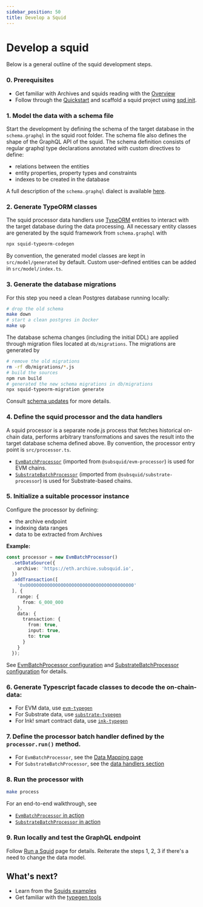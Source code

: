 ```yaml
---
sidebar_position: 50
title: Develop a Squid
---
```


# Develop a squid

Below is a general outline of the squid development steps. 

### 0. Prerequisites

- Get familiar with Archives and squids reading with the [Overview](/overview)
- Follow through the [Quickstart](/quickstart) and scaffold a squid project using [sqd init](/squid-cli/init).

### 1. Model the data with a schema file

Start the development by defining the schema of the target database in the `schema.graphql` in the squid root folder. The schema file also defines the shape of the GraphQL API of the squid. The schema definition consists of regular graphql type declarations annotated with custom directives to define:
- relations between the entities
- entity properties, property types and constraints 
- indexes to be created in the database

A full description of the `schema.graphql` dialect is available [here](/develop-a-squid/schema-file).

### 2. Generate TypeORM classes

The squid processor data handlers use [TypeORM](https://typeorm.io) entities
to interact with the target database during the data processing. All necessary entity classes are
generated by the squid framework from `schema.graphql` with 
```bash
npx squid-typeorm-codegen
```

By convention, the generated model classes are kept in `src/model/generated` by default. Custom user-defined entities can
be added in `src/model/index.ts`.

### 3. Generate the database migrations

For this step you need a clean Postgres database running locally:
```bash
# drop the old schema
make down
# start a clean postgres in Docker
make up
```

The database schema changes (including the initial DDL) are applied through migration files located at `db/migrations`. The migrations are generated by 
```bash
# remove the old migrations
rm -rf db/migrations/*.js
# build the sources
npm run build
# generated the new schema migrations in db/migrations
npx squid-typeorm-migration generate
```

Consult [schema updates](/develop-a-squid/schema-file/schema-updates) for more details.

### 4. Define the squid processor and the data handlers

A squid processor is a separate node.js process that fetches historical on-chain data, performs arbitrary transformations and saves the result into the target database schema defined above. By convention, the processor entry point is `src/processor.ts`.

- [`EvmBatchProcessor`](/develop-a-squid/evm-processor) (imported from `@subsquid/evm-processor`) is used for EVM chains.
- [`SubstrateBatchProcessor`](/develop-a-squid/substrate-processor) (imported from `@subsquid/substrate-processor`) is used for Substrate-based chains.



### 5. Initialize a suitable processor instance 
Configure the processor by defining:
- the archive endpoint
- indexing data ranges
- data to be extracted from Archives

**Example:**
```ts
const processor = new EvmBatchProcessor()
  .setDataSource({
    archive: 'https://eth.archive.subsquid.io',
  })
  .addTransaction([
    '0x0000000000000000000000000000000000000000'
  ], {
    range: {
      from: 6_000_000
    },
    data: {
      transaction: {
        from: true,
        input: true,
        to: true
      }
    }
  });
```

See [EvmBatchProcessor configuration](/develop-a-squid/evm-processor/configuration) and [SubstrateBatchProcessor configuration](/develop-a-squid/substrate-processor/configuration) for details.

### 6. Generate Typescript facade classes to decode the on-chain-data:
- For EVM data, use [`evm-typegen`](/typegen/squid-evm-typegen) 
- For Substrate data, use [`substrate-typegen`](/typegen/squid-evm-typegen)
- For Ink! smart contract data, use [`ink-typegen`](/typegen/squid-wasm-typegen)

### 7. Define the processor batch handler defined by the `processor.run()` method. 
- For `EvmBatchProcessor`, see the [Data Mapping page](/develop-a-squid/evm-processor/data-mapping) 
- For `SubstrateBatchProcessor`, see the [data handlers section](/develop-a-squid/substrate-processor/data-handlers)

### 8. Run the processor with 
```bash
make process
```

For an end-to-end walkthrough, see

- [`EvmBatchProcessor` in action](/develop-a-squid/evm-processor/batch-processor-in-action)
- [`SubstrateBatchProcessor` in action](/develop-a-squid/substrate-processor/batch-processor-in-action)


### 9. Run locally and test the GraphQL endpoint

Follow [Run a Squid](/run-squid) page for details. Reiterate the steps 1, 2, 3 if there's a need to change the data model. 

## What's next?

- Learn from the [Squids examples](/develop-a-squid/examples)
- Get familiar with the [typegen tools](/develop-a-squid/typegen)